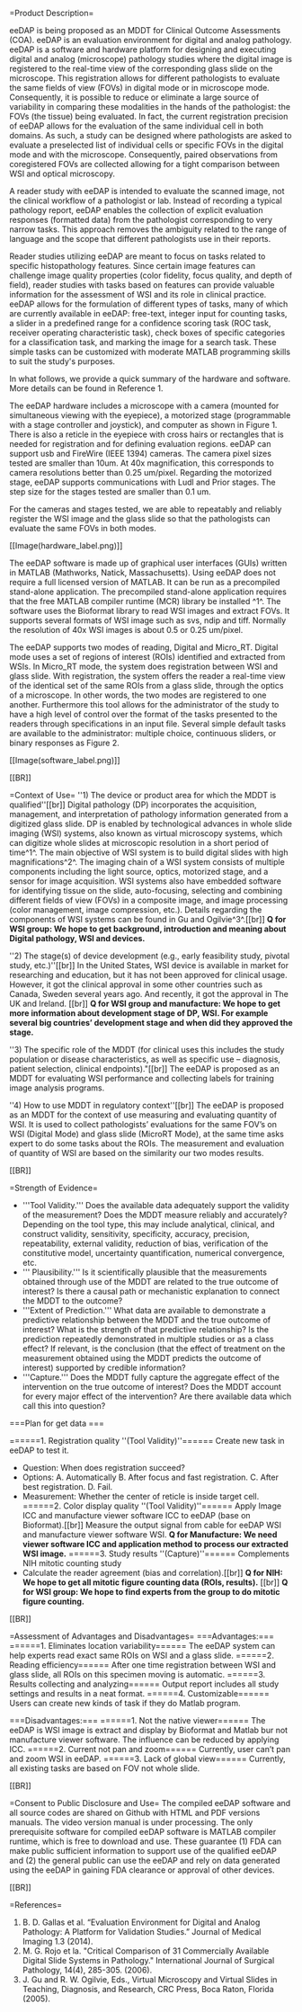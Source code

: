 =Product Description=

eeDAP is being proposed as an MDDT for Clinical Outcome Assessments (COA). 
eeDAP is an evaluation environment for digital and analog pathology. eeDAP is 
a software and hardware platform for designing and executing digital and 
analog (microscope) pathology studies where the digital image is registered 
to the real-time view of the corresponding glass slide on the microscope. 
This registration allows for different pathologists to evaluate the same 
fields of view (FOVs) in digital mode or in microscope mode. Consequently, it 
is possible to reduce or eliminate a large source of variability in comparing 
these modalities in the hands of the pathologist: the FOVs (the tissue) being 
evaluated. In fact, the current registration precision of eeDAP allows for 
the evaluation of the same individual cell in both domains. As such, a study 
can be designed where pathologists are asked to evaluate a preselected list 
of individual cells or specific FOVs in the digital mode and with the 
microscope. Consequently, paired observations from coregistered FOVs are 
collected allowing for a tight comparison between WSI and optical microscopy. 

A reader study with eeDAP is intended to evaluate the scanned image, not the 
clinical workflow of a pathologist or lab. Instead of recording a typical 
pathology report, eeDAP enables the collection of explicit evaluation 
responses (formatted data) from the pathologist corresponding to very narrow 
tasks. This approach removes the ambiguity related to the range of language 
and the scope that different pathologists use in their reports.

Reader studies utilizing eeDAP are meant to focus on tasks related to 
specific histopathology features. Since certain image features can challenge 
image quality properties (color fidelity, focus quality, and depth of field), 
reader studies with tasks based on features can provide valuable information 
for the assessment of WSI and its role in clinical practice. eeDAP allows for 
the formulation of different types of tasks, many of which are currently 
available in eeDAP: free-text, integer input for counting tasks, a slider in 
a predefined range for a confidence scoring task (ROC task, receiver 
operating characteristic task), check boxes of specific categories for a 
classification task, and marking the image for a search task. These simple 
tasks can be customized with moderate MATLAB programming skills to suit the 
study's purposes.

In what follows, we provide a quick summary of the hardware and software. 
More details can be found in Reference 1. 

The eeDAP hardware includes a microscope with a camera (mounted for 
simultaneous viewing with the eyepiece), a motorized stage (programmable with 
a stage controller and joystick), and computer as shown in Figure 1. There is 
also a reticle in the eyepiece with cross hairs or rectangles that is needed 
for registration and for defining evaluation regions. eeDAP can support usb 
and FireWire (IEEE 1394) cameras. The camera pixel sizes tested are smaller 
than 10um. At 40x magnification, this corresponds to camera resolutions 
better than 0.25 um/pixel. Regarding the motorized stage, eeDAP supports 
communications with Ludl and Prior stages. The step size for the stages 
tested are smaller than 0.1 um. 

For the cameras and stages tested, we are able to repeatably and reliably 
register the WSI image and the glass slide so that the pathologists can 
evaluate the same FOVs in both modes. 

[[Image(hardware_label.png)]]

The eeDAP software is made up of graphical user interfaces (GUIs) written in 
MATLAB (Mathworks, Natick, Massachusetts). Using eeDAP does not require a 
full licensed version of MATLAB. It can be run as a precompiled stand-alone 
application. The precompiled stand-alone application requires that the free 
MATLAB compiler runtime (MCR) library be installed ^1^. The software uses the 
Bioformat library to read WSI images and extract FOVs. It supports several 
formats of WSI image such as svs, ndip and tiff. Normally the resolution of 
40x WSI images is about 0.5 or 0.25 um/pixel. 

The eeDAP supports two modes of reading, Digital and Micro_RT. Digital mode 
uses a set of regions of interest (ROIs) identified and extracted from WSIs. 
In Micro_RT mode, the system does registration between WSI and glass slide. 
With registration, the system offers the reader a real-time view of the 
identical set of the same ROIs from a glass slide, through the optics of a 
microscope. In other words, the two modes are registered to one another. 
Furthermore this tool allows for the administrator of the study to have a 
high level of control over the format of the tasks presented to the readers 
through specifications in an input file. Several simple default tasks are 
available to the administrator: multiple choice, continuous sliders, or 
binary responses as Figure 2. 

[[Image(software_label.png)]]


[[BR]] 

=Context of Use= ''1) The device or product area for which the MDDT is 
qualified''[[br]] Digital pathology (DP) incorporates the acquisition, 
management, and interpretation of pathology information generated from a 
digitized glass slide. DP is enabled by technological advances in whole slide 
imaging (WSI) systems, also known as virtual microscopy systems, which can 
digitize whole slides at microscopic resolution in a short period of time^1^. 
The main objective of WSI system is to build digital slides with high 
magnifications^2^. The imaging chain of a WSI system consists of multiple 
components including the light source, optics, motorized stage, and a sensor 
for image acquisition. WSI systems also have embedded software for 
identifying tissue on the slide, auto-focusing, selecting and combining 
different fields of view (FOVs) in a composite image, and image processing 
(color management, image compression, etc.). Details regarding the components 
of WSI systems can be found in Gu and Ogilvie^3^.[[br]] __Q for WSI group: We 
hope to get background, introduction and meaning about Digital pathology, WSI 
and devices.__ 

''2) The stage(s) of device development (e.g., early feasibility study, 
pivotal study, etc.)''[[br]] In the United States, WSI device is available in 
market for researching and education, but it has not been approved for 
clinical usage. However, it got the clinical approval in some other countries 
such as Canada, Sweden several years ago. And recently, it got the approval 
in The UK and Ireland. [[br]] __Q for WSI group and manufacture: We hope to 
get more information about development stage of DP, WSI. For example several 
big countries’ development stage and when did they approved the stage.__ 

''3) The specific role of the MDDT (for clinical uses this includes the study 
population or disease characteristics, as well as specific use – diagnosis, 
patient selection, clinical endpoints)."[[br]] The eeDAP is proposed as an 
MDDT for evaluating WSI performance and collecting labels for training image 
analysis programs. 

''4) How to use MDDT in regulatory context''[[br]] The eeDAP is proposed as 
an MDDT for the context of use measuring and evaluating quantity of WSI. It 
is used to collect pathologists’ evaluations for the same FOV’s on WSI 
(Digital Mode) and glass slide (MicroRT Mode), at the same time asks expert 
to do some tasks about the ROIs. The measurement and evaluation of quantity 
of WSI are based on the similarity our two modes results. 


[[BR]] 

=Strength of Evidence=
 * '''Tool Validity.''' Does the available data adequately support the validity
of the measurement? Does the MDDT measure reliably and accurately? Depending 
on the tool type, this may include analytical, clinical, and construct 
validity, sensitivity, specificity, accuracy, precision, repeatability, 
external validity, reduction of bias, verification of the constitutive model, 
uncertainty quantification, numerical convergence, etc. 
 * ''' Plausibility.''' Is it scientifically plausible that the measurements
 obtained through use of the MDDT are related to the true outcome of interest?
 Is there a causal path or mechanistic explanation to connect the MDDT to the
 outcome?
 * '''Extent of Prediction.''' What data are available to demonstrate a
 predictive relationship between the MDDT and the true outcome of interest?
 What is the strength of that predictive relationship? Is the prediction
 repeatedly demonstrated in multiple studies or as a class effect? If relevant,
 is the conclusion (that the effect of treatment on the measurement obtained
 using the MDDT predicts the outcome of interest) supported by credible
 information?
 * '''Capture.''' Does the MDDT fully capture the aggregate effect of the
 intervention on the true outcome of interest? Does the MDDT account for every
 major effect of the intervention? Are there available data which call this
 into question?

===Plan for get data ===

======1. Registration quality  ''(Tool Validity)''======
Create new task in eeDAP to test it. 
  * Question: When does registration succeed?
  * Options: A. Automatically B. After focus and fast registration. C.
After best registration. D. Fail.
  * Measurement: Whether the center of reticle is inside target cell.
======2.  Color display quality ''(Tool Validity)''======
 Apply Image ICC and manufacture viewer software ICC to eeDAP (base on Bioformat).[[br]]
 Measure the output signal from cable for eeDAP WSI and manufacture viewer software WSI.
__Q for Manufacture: We need viewer software ICC and application method to process our extracted WSI image.__
======3.  Study results ''(Capture)''======
 Complements NIH mitotic counting study
  * Calculate the reader agreement (bias and correlation).[[br]]
__Q for NIH: We hope to get all mitotic figure counting data (ROIs, results).__ [[br]]
__Q for WSI group: We hope to find experts from the group to do mitotic figure counting.__  

[[BR]] 

=Assessment of Advantages and Disadvantages=
===Advantages:===
======1.  Eliminates location variability======
           The eeDAP system can help experts read exact same ROIs on WSI and a glass slide.
======2.  Reading efficiency======
          After one time registration between WSI and glass slide, all ROIs on this specimen moving is automatic. 
======3.  Results collecting and analyzing======
          Output report includes all study settings and results in a neat format.
======4.  Customizable======
          Users can create new kinds of task if they do Matlab program.     

===Disadvantages:===
======1.  Not the native viewer======
          The eeDAP is WSI image is extract and display by Bioformat and Matlab bur not manufacture viewer software. The influence can be reduced by applying ICC.
======2.  Current not pan and zoom======
          Currently, user can’t pan and zoom WSI in eeDAP. 
======3.  Lack of global view======
          Currently, all existing tasks are based on FOV not whole slide.

[[BR]] 

=Consent to Public Disclosure and Use=
The compiled eeDAP software and all source codes are shared on Github with HTML and PDF versions manuals. The video version manual is under processing.  The only prerequisite software for compiled eeDAP software is MATLAB compiler runtime, which is free to download and use. These guarantee (1) FDA can make public sufficient information to support use of the qualified eeDAP and (2) the general public can use the eeDAP and rely on data generated using the eeDAP in gaining FDA clearance or approval of other devices.

[[BR]] 

=References=
 1.	B. D. Gallas et al. “Evaluation Environment for Digital and Analog Pathology: A Platform for Validation Studies.” Journal of Medical Imaging 1.3 (2014).
 2.	M. G. Rojo et la. "Critical Comparison of 31 Commercially Available Digital Slide Systems in Pathology." International Journal of Surgical Pathology, 14(4), 285-305. (2006).
 3.	J. Gu and R. W. Ogilvie, Eds., Virtual Microscopy and Virtual Slides in Teaching, Diagnosis, and Research, CRC Press, Boca Raton, Florida (2005).
